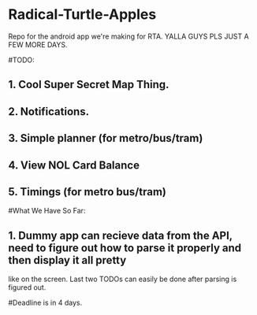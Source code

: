 # Radical-Turtle-Apples
Repo for the android app we're making for RTA. YALLA GUYS PLS JUST A FEW MORE DAYS. 

#TODO:

## 1. Cool Super Secret Map Thing.
## 2. Notifications.
## 3. Simple planner  (for metro/bus/tram)
## 4. View NOL Card Balance
## 5. Timings (for metro bus/tram)

#What We Have So Far:
## 1. Dummy app can recieve data from the API, need to figure out how to parse it properly and then display it all pretty
like on the screen. Last two TODOs can easily be done after parsing is figured out.

#Deadline is in 4 days.
